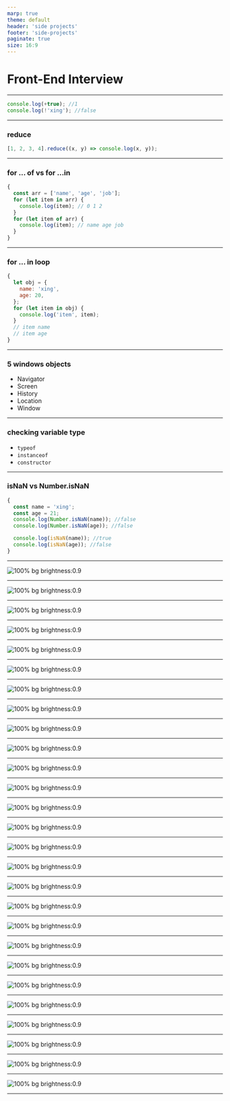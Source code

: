 ```yaml
---
marp: true
theme: default
header: 'side projects'
footer: 'side-projects'
paginate: true
size: 16:9
---
```


# Front-End Interview

---

```js
console.log(+true); //1
console.log(!'xing'); //false
```

---

### reduce

```js
[1, 2, 3, 4].reduce((x, y) => console.log(x, y));

```

---

### for ... of vs for ...in

```js
{
  const arr = ['name', 'age', 'job'];
  for (let item in arr) {
    console.log(item); // 0 1 2
  }
  for (let item of arr) {
    console.log(item); // name age job
  }
}
```

---

### for ... in loop

```js
{
  let obj = {
    name: 'xing',
    age: 20,
  };
  for (let item in obj) {
    console.log('item', item);
  }
  // item name
  // item age
}
```

---

### 5 windows objects

- Navigator
- Screen
- History
- Location
- Window

---

### checking variable type

- `typeof`
- `instanceof`
- `constructor`

---

### isNaN vs Number.isNaN

```js
{
  const name = 'xing';
  const age = 21;
  console.log(Number.isNaN(name)); //false
  console.log(Number.isNaN(age)); //false

  console.log(isNaN(name)); //true
  console.log(isNaN(age)); //false
}
```

---

![100% bg brightness:0.9](1.png)

---

![100% bg brightness:0.9](2.png)

---

![100% bg brightness:0.9](3.png)

---

![100% bg brightness:0.9](4.png)

---

![100% bg brightness:0.9](5.png)

---

![100% bg brightness:0.9](6.png)

---

![100% bg brightness:0.9](7.png)

---

![100% bg brightness:0.9](8.png)

---

![100% bg brightness:0.9](9.png)

---

![100% bg brightness:0.9](10.png)

---

![100% bg brightness:0.9](11.png)

---

![100% bg brightness:0.9](12.png)

---

![100% bg brightness:0.9](13.png)

---

![100% bg brightness:0.9](14.png)

---

![100% bg brightness:0.9](15.png)

---

![100% bg brightness:0.9](16.png)

---

![100% bg brightness:0.9](17.png)

---

![100% bg brightness:0.9](18.png)

---

![100% bg brightness:0.9](19.png)

---

![100% bg brightness:0.9](20.png)

---

![100% bg brightness:0.9](21.png)

---

![100% bg brightness:0.9](22.png)

---

![100% bg brightness:0.9](23.png)

---

![100% bg brightness:0.9](24.png)

---

![100% bg brightness:0.9](25.png)

---

![100% bg brightness:0.9](26.png)

---

![100% bg brightness:0.9](27.png)

---
